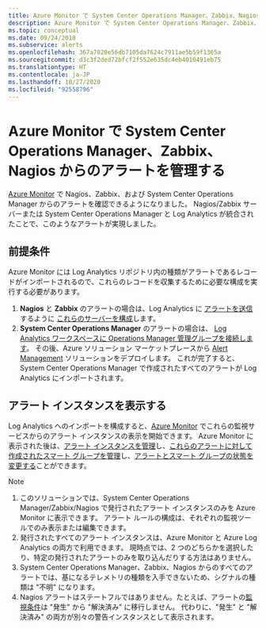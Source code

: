 ```yaml
---
title: Azure Monitor で System Center Operations Manager、Zabbix、Nagios からのアラートを管理する
description: Azure Monitor で System Center Operations Manager、Zabbix、Nagios からのアラートを管理する
ms.topic: conceptual
ms.date: 09/24/2018
ms.subservice: alerts
ms.openlocfilehash: 367a7020e56db7105da7624c7911ae5b59f1365a
ms.sourcegitcommit: d3c3f2ded72bfcf2f552e635dc4eb4010491eb75
ms.translationtype: HT
ms.contentlocale: ja-JP
ms.lasthandoff: 10/27/2020
ms.locfileid: "92558796"
---
```

# <a name="manage-alerts-from-system-center-operations-manager-zabbix-and-nagios-in-azure-monitor"></a>Azure Monitor で System Center Operations Manager、Zabbix、Nagios からのアラートを管理する

[Azure Monitor](./alerts-overview.md) で Nagios、Zabbix、および System Center Operations Manager からのアラートを確認できるようになりました。 Nagios/Zabbix サーバーまたは System Center Operations Manager と Log Analytics が統合されたことで、このようなアラートが実現しました。 

## <a name="prerequisites"></a>前提条件
Azure Monitor には Log Analytics リポジトリ内の種類がアラートであるレコードがインポートされるので、これらのレコードを収集するために必要な構成を実行する必要があります。
1. **Nagios** と **Zabbix** のアラートの場合は、Log Analytics に [アラートを送信](./data-sources-custom-logs.md?toc=/azure/azure-monitor/toc.json)するように [これらのサーバーを構成](../learn/quick-collect-linux-computer.md)します。
1. **System Center Operations Manager** のアラートの場合は、 [Log Analytics ワークスペースに Operations Manager 管理グループを接続します](./om-agents.md)。 その後、Azure ソリューション マーケットプレースから [Alert Management](./alert-management-solution.md) ソリューションをデプロイします。 これが完了すると、System Center Operations Manager で作成されたすべてのアラートが Log Analytics にインポートされます。

## <a name="view-your-alert-instances"></a>アラート インスタンスを表示する
Log Analytics へのインポートを構成すると、[Azure Monitor](./alerts-overview.md) でこれらの監視サービスからのアラート インスタンスの表示を開始できます。 Azure Monitor に表示された後は、[アラート インスタンスを管理](./alerts-managing-alert-instances.md?toc=%252fazure%252fazure-monitor%252ftoc.json)し、[これらのアラートに対して作成されたスマート グループを管理](./alerts-managing-smart-groups.md?toc=%252fazure%252fazure-monitor%252ftoc.json)し、[アラートとスマート グループの状態を変更する](./alerts-managing-alert-states.md?toc=%252fazure%252fazure-monitor%252ftoc.json)ことができます。

> [!NOTE]
>  1. このソリューションでは、System Center Operations Manager/Zabbix/Nagios で発行されたアラート インスタンスのみを Azure Monitor に表示できます。 アラート ルールの構成は、それぞれの監視ツールでのみ表示または編集できます。 
>  1. 発行されたすべてのアラート インスタンスは、Azure Monitor と Azure Log Analytics の両方で利用できます。 現時点では、2 つのどちらかを選択したり、特定の発行されたアラートのみを取り込んだりする方法はありません。
>  1. System Center Operations Manager、Zabbix、Nagios からのすべてのアラートでは、基になるテレメトリの種類を入手できないため、シグナルの種類は "不明" になります。
>  1. Nagios アラートはステートフルではありません。たとえば、アラートの[監視条件](./alerts-overview.md)は "発生" から "解決済み" に移行しません。 代わりに、"発生" と "解決済み" の両方が別々の警告インスタンスとして表示されます。